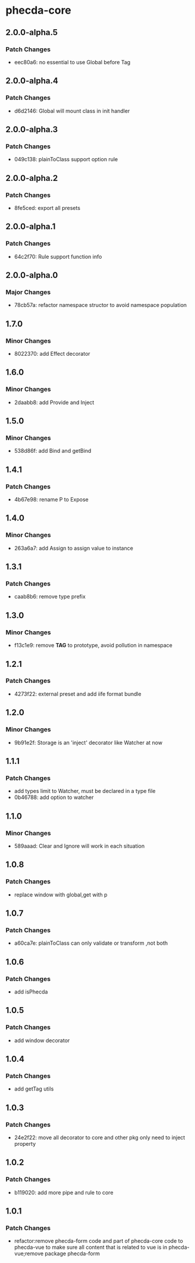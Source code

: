 # phecda-core

## 2.0.0-alpha.5

### Patch Changes

- eec80a6: no essential to use Global before Tag

## 2.0.0-alpha.4

### Patch Changes

- d6d2146: Global will mount class in init handler

## 2.0.0-alpha.3

### Patch Changes

- 049c138: plainToClass support option rule

## 2.0.0-alpha.2

### Patch Changes

- 8fe5ced: export all presets

## 2.0.0-alpha.1

### Patch Changes

- 64c2f70: Rule support function info

## 2.0.0-alpha.0

### Major Changes

- 78cb57a: refactor namespace structor to avoid namespace population

## 1.7.0

### Minor Changes

- 8022370: add Effect decorator

## 1.6.0

### Minor Changes

- 2daabb8: add Provide and Inject

## 1.5.0

### Minor Changes

- 538d86f: add Bind and getBind

## 1.4.1

### Patch Changes

- 4b67e98: rename P to Expose

## 1.4.0

### Minor Changes

- 263a6a7: add Assign to assign value to instance

## 1.3.1

### Patch Changes

- caab8b6: remove type prefix

## 1.3.0

### Minor Changes

- f13c1e9: remove **TAG** to prototype, avoid pollution in namespace

## 1.2.1

### Patch Changes

- 4273f22: external preset and add iife format bundle

## 1.2.0

### Minor Changes

- 9b91e2f: Storage is an 'inject' decorator like Watcher at now

## 1.1.1

### Patch Changes

- add types limit to Watcher, must be declared in a type file
- 0b46788: add option to watcher

## 1.1.0

### Minor Changes

- 589aaad: Clear and Ignore will work in each situation

## 1.0.8

### Patch Changes

- replace window with global,get with p

## 1.0.7

### Patch Changes

- a60ca7e: plainToClass can only validate or transform ,not both

## 1.0.6

### Patch Changes

- add isPhecda

## 1.0.5

### Patch Changes

- add window decorator

## 1.0.4

### Patch Changes

- add getTag utils

## 1.0.3

### Patch Changes

- 24e2f22: move all decorator to core and other pkg only need to inject property

## 1.0.2

### Patch Changes

- b119020: add more pipe and rule to core

## 1.0.1

### Patch Changes

- refactor:remove phecda-form code and part of phecda-core code to phecda-vue to make sure all content that is related to vue is in phecda-vue;remove package phecda-form
